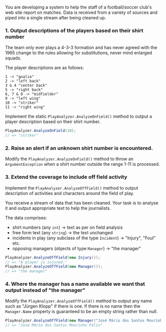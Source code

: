 You are developing a system to help the staff of a football/soccer club's web site report on matches. Data is received from a variety of sources and piped into a single stream after being cleaned up.

### 1. Output descriptions of the players based on their shirt number

The team only ever plays a 4-3-3 formation and has never agreed with the 1965 change to the rules allowing for substitutions, never mind enlarged squads.

The player descriptions are as follows:

```
1 -> "goalie"
2 -> "left back"
3 & 4 "center back"
5 -> "right back"
6, 7 & 8 -> "midfielder"
9 -> "left wing"
10 -> "striker"
11 -> "right wing"
```

Implement the static `PlayAnalyzer.AnalyzeOnField()` method to output a player description based on their shirt number.

```csharp
PlayAnalyzer.AnalyzeOnField(10);
// => "striker"
```

### 2. Raise an alert if an unknown shirt number is encountered.

Modify the `PlayAnalyzer.AnalyzeOnField()` method to throw an `ArgumentException` when a shirt number outside the range 1-11 is processed.

### 3. Extend the coverage to include off field activity

Implement the `PlayAnalyzer.AnalyzeOffField()` method to output description of activities and characters around the field of play.

You receive a stream of data that has been cleaned. Your task is to analyse it and output appropriate text to help the journalists.

The data comprises:

- shirt numbers (any `int`) -> text as per on field analysis
- free form text (any `string`) -> the text unchanged
- incidents in play (any subclass of the type `Incident`) -> "Injury", "Foul" etc.
- opposing managers (objects of type `Manager`) -> "the manager"

```csharp
PlayAnalyzer.AnalyzeOffField(new Injury());
// => "A player is injured."
PlayAnalyzer.AnalyzeOffField(new Manager());
// => "the manager"
```

### 4. Where the manager has a name available we want that output instead of "the manager"

Modify the `PlayAnalyzer.AnalyzeOffField()` method to output any name such as "Jürgen Klopp" if there is one. If there is no name then the `Manager.Name` property is guaranteed to be an empty string rather than null.

```csharp
PlayAnalyzer.AnalyzeOffField(new Manager("José Mário dos Santos Mourinho Félix", string.Empty))
// => "José Mário dos Santos Mourinho Félix"
```
